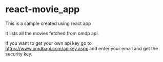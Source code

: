 # react-movie_app

This is a sample created using react app

It lists all the movies fetched from omdp api.

If you want to get your own api key go to https://www.omdbapi.com/apikey.aspx and enter your email and get the security key.

